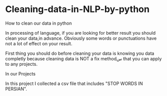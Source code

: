# Cleaning-data-in-NLP-by-python
How to clean our data in python

In processing of language, if you are looking for better result you should clean your data,in advance.
Obviously some words or punctuations have not a lot of effect on your result.

First thing you should do before cleaning your data is knowing you data completly because cleaning data is NOT a fix methodس that you can apply to any projects.

In our Projects 

In this project I collected a csv file that includes "STOP WORDS IN PERSIAN".
